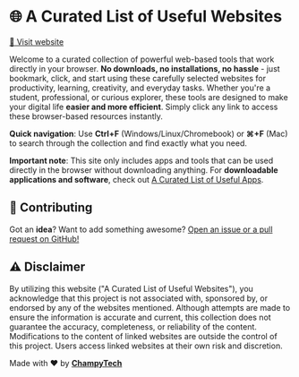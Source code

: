 # 🌐 A Curated List of Useful Websites

<a href="https://champytech.github.io/useful-websites/">🔗 Visit website</a>

Welcome to a curated collection of powerful web-based tools that work directly in your browser. <b>No downloads, no installations, no hassle</b> - just bookmark, click, and start using these carefully selected websites for productivity, learning, creativity, and everyday tasks. Whether you're a student, professional, or curious explorer, these tools are designed to make your digital life <b>easier and more efficient</b>. Simply click any link to access these browser-based resources instantly.

<b>Quick navigation</b>: Use <b>Ctrl+F</b> (Windows/Linux/Chromebook) or <b>⌘+F</b> (Mac) to search through the collection and find exactly what you need.

<b>Important note</b>: This site only includes apps and tools that can be used directly in the browser without downloading anything. For <b>downloadable applications and software</b>, check out <a href="https://champytech.github.io/useful-apps/">A Curated List of Useful Apps</a>.

## 🙏 Contributing
Got an <b>idea</b>? Want to add something awesome? <a href="https://github.com/ChampyTech/useful-websites" target="_blank">Open an issue or a pull request on GitHub!</a>

## ⚠️ Disclaimer
By utilizing this website ("A Curated List of Useful Websites"), you acknowledge that this project is not associated with, sponsored by, or endorsed by any of the websites mentioned. Although attempts are made to ensure the information is accurate and current, this collection does not guarantee the accuracy, completeness, or reliability of the content. Modifications to the content of linked websites are outside the control of this project. Users access linked websites at their own risk and discretion.

Made with ❤️ by <b><a href="https://github.com/ChampyTech" target="_blank">ChampyTech</a></b>